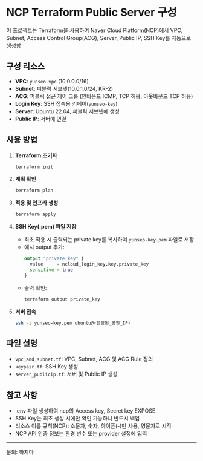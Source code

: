 # NCP Terraform Public Server 구성

이 프로젝트는 Terraform을 사용하여 Naver Cloud Platform(NCP)에서 VPC, Subnet, Access Control Group(ACG), Server, Public IP, SSH Key를 자동으로 생성함

## 구성 리소스

- **VPC**: `yunseo-vpc` (10.0.0.0/16)
- **Subnet**: 퍼블릭 서브넷(10.0.1.0/24, KR-2)
- **ACG**: 퍼블릭 접근 제어 그룹 (인바운드 ICMP, TCP 허용, 아웃바운드 TCP 허용)
- **Login Key**: SSH 접속용 키페어(`yunseo-key`)
- **Server**: Ubuntu 22.04, 퍼블릭 서브넷에 생성
- **Public IP**: 서버에 연결

## 사용 방법

1. **Terraform 초기화**
   ```bash
   terraform init
   ```

2. **계획 확인**
   ```bash
   terraform plan
   ```

3. **적용 및 인프라 생성**
   ```bash
   terraform apply
   ```

4. **SSH Key(.pem) 파일 저장**
   - 최초 적용 시 출력되는 private key를 복사하여 `yunseo-key.pem` 파일로 저장
   - 예시 output 추가:
     ```terraform
     output "private_key" {
       value     = ncloud_login_key.key.private_key
       sensitive = true
     }
     ```
   - 출력 확인:
     ```bash
     terraform output private_key
     ```

5. **서버 접속**
   ```bash
   ssh -i yunseo-key.pem ubuntu@<할당된_공인_IP>
   ```

## 파일 설명

- `vpc_and_subnet.tf`: VPC, Subnet, ACG 및 ACG Rule 정의
- `keypair.tf`: SSH Key 생성
- `server_publicip.tf`: 서버 및 Public IP 생성

## 참고 사항

- .env 파일 생성하여 ncp의 Access key, Secret key EXPOSE 
- SSH Key는 최초 생성 시에만 확인 가능하니 반드시 백업
- 리소스 이름 규칙(NCP): 소문자, 숫자, 하이픈(-)만 사용, 영문자로 시작
- NCP API 인증 정보는 환경 변수 또는 provider 설정에 입력

---

문의: 하지마